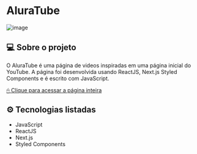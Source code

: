 # AluraTube
![image](https://user-images.githubusercontent.com/95860101/201550961-6b214fa9-be7d-4652-a15a-8769466a9995.png)


## 💻 Sobre o projeto

O AluraTube é uma página de videos inspiradas em uma página inicial do YouTube. A página foi desenvolvida usando ReactJS, Next.js Styled Components e é escrito com JavaScript.


[ 🖱 Clique para acessar a página inteira](https://alura-tube-orpin.vercel.app/)

## ⚙ Tecnologias listadas

- JavaScript
- ReactJS
- Next.js
- Styled Components

